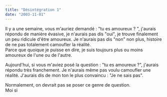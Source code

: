```yaml
---
title: "Désintégration 1"
date: "2003-11-01"
---
```


Il y a une semaine, vous m'auriez demandé : "tu es amoureux ? ", j'aurais répondu de manière évasive, je n'aurais pas dis "oui", je trouve finalement un peu ridicule d'être amoureux. Je n'aurais pas dis "non" non plus, histoire de ne pas totalement camoufler la réalité.  
Parce que quoique je puisse en dire, je suis toujours plus ou moins amoureux de l'une ou de l'autre.

Aujourd'hui, si vous m'aviez posé la question : "tu es amoureux ?", j'aurais répondu très franchement. Je n'aurais même pas voulu camoufler une réalité. J'aurais dis de mon ton le plus convaincu : "Je ne sais pas".

Normalement, on devrait pas se poser ce genre de question.  
Moi si
